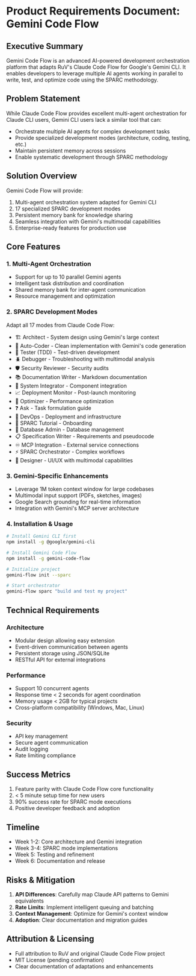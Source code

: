# Product Requirements Document: Gemini Code Flow

## Executive Summary
Gemini Code Flow is an advanced AI-powered development orchestration platform that adapts RuV's Claude Code Flow for Google's Gemini CLI. It enables developers to leverage multiple AI agents working in parallel to write, test, and optimize code using the SPARC methodology.

## Problem Statement
While Claude Code Flow provides excellent multi-agent orchestration for Claude CLI users, Gemini CLI users lack a similar tool that can:
- Orchestrate multiple AI agents for complex development tasks
- Provide specialized development modes (architecture, coding, testing, etc.)
- Maintain persistent memory across sessions
- Enable systematic development through SPARC methodology

## Solution Overview
Gemini Code Flow will provide:
1. Multi-agent orchestration system adapted for Gemini CLI
2. 17 specialized SPARC development modes
3. Persistent memory bank for knowledge sharing
4. Seamless integration with Gemini's multimodal capabilities
5. Enterprise-ready features for production use

## Core Features

### 1. Multi-Agent Orchestration
- Support for up to 10 parallel Gemini agents
- Intelligent task distribution and coordination
- Shared memory bank for inter-agent communication
- Resource management and optimization

### 2. SPARC Development Modes
Adapt all 17 modes from Claude Code Flow:
- 🏗️ Architect - System design using Gemini's large context
- 🧠 Auto-Coder - Clean implementation with Gemini's code generation
- 🧪 Tester (TDD) - Test-driven development
- 🪲 Debugger - Troubleshooting with multimodal analysis
- 🛡️ Security Reviewer - Security audits
- 📚 Documentation Writer - Markdown documentation
- 🔗 System Integrator - Component integration
- 📈 Deployment Monitor - Post-launch monitoring
- 🧹 Optimizer - Performance optimization
- ❓ Ask - Task formulation guide
- 🚀 DevOps - Deployment and infrastructure
- 📘 SPARC Tutorial - Onboarding
- 🔐 Database Admin - Database management
- 📋 Specification Writer - Requirements and pseudocode
- ♾️ MCP Integration - External service connections
- ⚡️ SPARC Orchestrator - Complex workflows
- 🎨 Designer - UI/UX with multimodal capabilities

### 3. Gemini-Specific Enhancements
- Leverage 1M token context window for large codebases
- Multimodal input support (PDFs, sketches, images)
- Google Search grounding for real-time information
- Integration with Gemini's MCP server architecture

### 4. Installation & Usage
```bash
# Install Gemini CLI first
npm install -g @google/gemini-cli

# Install Gemini Code Flow
npm install -g gemini-code-flow

# Initialize project
gemini-flow init --sparc

# Start orchestrator
gemini-flow sparc "build and test my project"
```

## Technical Requirements

### Architecture
- Modular design allowing easy extension
- Event-driven communication between agents
- Persistent storage using JSON/SQLite
- RESTful API for external integrations

### Performance
- Support 10 concurrent agents
- Response time < 2 seconds for agent coordination
- Memory usage < 2GB for typical projects
- Cross-platform compatibility (Windows, Mac, Linux)

### Security
- API key management
- Secure agent communication
- Audit logging
- Rate limiting compliance

## Success Metrics
1. Feature parity with Claude Code Flow core functionality
2. < 5 minute setup time for new users
3. 90% success rate for SPARC mode executions
4. Positive developer feedback and adoption

## Timeline
- Week 1-2: Core architecture and Gemini integration
- Week 3-4: SPARC mode implementations
- Week 5: Testing and refinement
- Week 6: Documentation and release

## Risks & Mitigation
1. **API Differences**: Carefully map Claude API patterns to Gemini equivalents
2. **Rate Limits**: Implement intelligent queuing and batching
3. **Context Management**: Optimize for Gemini's context window
4. **Adoption**: Clear documentation and migration guides

## Attribution & Licensing
- Full attribution to RuV and original Claude Code Flow project
- MIT License (pending confirmation)
- Clear documentation of adaptations and enhancements